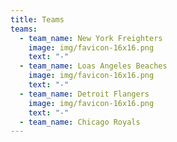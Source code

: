 ```yaml
---
title: Teams
teams:
  - team_name: New York Freighters
    image: img/favicon-16x16.png
    text: "-"
  - team_name: Loas Angeles Beaches
    image: img/favicon-16x16.png
    text: "-"
  - team_name: Detroit Flangers
    image: img/favicon-16x16.png
    text: "-"
  - team_name: Chicago Royals
---
```

